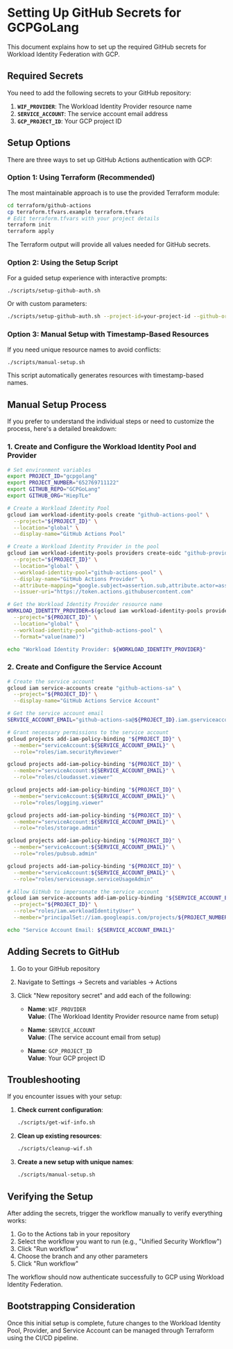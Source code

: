 # Setting Up GitHub Secrets for GCPGoLang

This document explains how to set up the required GitHub secrets for Workload Identity Federation with GCP.

## Required Secrets

You need to add the following secrets to your GitHub repository:

1. **`WIF_PROVIDER`**: The Workload Identity Provider resource name
2. **`SERVICE_ACCOUNT`**: The service account email address
3. **`GCP_PROJECT_ID`**: Your GCP project ID

## Setup Options

There are three ways to set up GitHub Actions authentication with GCP:

### Option 1: Using Terraform (Recommended)

The most maintainable approach is to use the provided Terraform module:

```bash
cd terraform/github-actions
cp terraform.tfvars.example terraform.tfvars
# Edit terraform.tfvars with your project details
terraform init
terraform apply
```

The Terraform output will provide all values needed for GitHub secrets.

### Option 2: Using the Setup Script

For a guided setup experience with interactive prompts:

```bash
./scripts/setup-github-auth.sh
```

Or with custom parameters:

```bash
./scripts/setup-github-auth.sh --project-id=your-project-id --github-org=your-github-username
```

### Option 3: Manual Setup with Timestamp-Based Resources

If you need unique resource names to avoid conflicts:

```bash
./scripts/manual-setup.sh
```

This script automatically generates resources with timestamp-based names.

## Manual Setup Process

If you prefer to understand the individual steps or need to customize the process, here's a detailed breakdown:

### 1. Create and Configure the Workload Identity Pool and Provider

```bash
# Set environment variables
export PROJECT_ID="gcpgolang"
export PROJECT_NUMBER="652769711122"
export GITHUB_REPO="GCPGoLang"
export GITHUB_ORG="HiepTLe"

# Create a Workload Identity Pool
gcloud iam workload-identity-pools create "github-actions-pool" \
  --project="${PROJECT_ID}" \
  --location="global" \
  --display-name="GitHub Actions Pool"

# Create a Workload Identity Provider in the pool
gcloud iam workload-identity-pools providers create-oidc "github-provider" \
  --project="${PROJECT_ID}" \
  --location="global" \
  --workload-identity-pool="github-actions-pool" \
  --display-name="GitHub Actions Provider" \
  --attribute-mapping="google.subject=assertion.sub,attribute.actor=assertion.actor,attribute.repository=assertion.repository" \
  --issuer-uri="https://token.actions.githubusercontent.com"

# Get the Workload Identity Provider resource name
WORKLOAD_IDENTITY_PROVIDER=$(gcloud iam workload-identity-pools providers describe "github-provider" \
  --project="${PROJECT_ID}" \
  --location="global" \
  --workload-identity-pool="github-actions-pool" \
  --format="value(name)")

echo "Workload Identity Provider: ${WORKLOAD_IDENTITY_PROVIDER}"
```

### 2. Create and Configure the Service Account

```bash
# Create the service account
gcloud iam service-accounts create "github-actions-sa" \
  --project="${PROJECT_ID}" \
  --display-name="GitHub Actions Service Account"

# Get the service account email
SERVICE_ACCOUNT_EMAIL="github-actions-sa@${PROJECT_ID}.iam.gserviceaccount.com"

# Grant necessary permissions to the service account
gcloud projects add-iam-policy-binding "${PROJECT_ID}" \
  --member="serviceAccount:${SERVICE_ACCOUNT_EMAIL}" \
  --role="roles/iam.securityReviewer"

gcloud projects add-iam-policy-binding "${PROJECT_ID}" \
  --member="serviceAccount:${SERVICE_ACCOUNT_EMAIL}" \
  --role="roles/cloudasset.viewer"

gcloud projects add-iam-policy-binding "${PROJECT_ID}" \
  --member="serviceAccount:${SERVICE_ACCOUNT_EMAIL}" \
  --role="roles/logging.viewer"

gcloud projects add-iam-policy-binding "${PROJECT_ID}" \
  --member="serviceAccount:${SERVICE_ACCOUNT_EMAIL}" \
  --role="roles/storage.admin"

gcloud projects add-iam-policy-binding "${PROJECT_ID}" \
  --member="serviceAccount:${SERVICE_ACCOUNT_EMAIL}" \
  --role="roles/pubsub.admin"

gcloud projects add-iam-policy-binding "${PROJECT_ID}" \
  --member="serviceAccount:${SERVICE_ACCOUNT_EMAIL}" \
  --role="roles/serviceusage.serviceUsageAdmin"

# Allow GitHub to impersonate the service account
gcloud iam service-accounts add-iam-policy-binding "${SERVICE_ACCOUNT_EMAIL}" \
  --project="${PROJECT_ID}" \
  --role="roles/iam.workloadIdentityUser" \
  --member="principalSet://iam.googleapis.com/projects/${PROJECT_NUMBER}/locations/global/workloadIdentityPools/github-actions-pool/attribute.repository/${GITHUB_ORG}/${GITHUB_REPO}"

echo "Service Account Email: ${SERVICE_ACCOUNT_EMAIL}"
```

## Adding Secrets to GitHub

1. Go to your GitHub repository
2. Navigate to Settings → Secrets and variables → Actions
3. Click "New repository secret" and add each of the following:

   - **Name**: `WIF_PROVIDER`  
     **Value**: (The Workload Identity Provider resource name from setup)

   - **Name**: `SERVICE_ACCOUNT`  
     **Value**: (The service account email from setup)
     
   - **Name**: `GCP_PROJECT_ID`  
     **Value**: Your GCP project ID

## Troubleshooting

If you encounter issues with your setup:

1. **Check current configuration**: 
   ```bash
   ./scripts/get-wif-info.sh
   ```

2. **Clean up existing resources**:
   ```bash
   ./scripts/cleanup-wif.sh
   ```

3. **Create a new setup with unique names**:
   ```bash
   ./scripts/manual-setup.sh
   ```

## Verifying the Setup

After adding the secrets, trigger the workflow manually to verify everything works:

1. Go to the Actions tab in your repository
2. Select the workflow you want to run (e.g., "Unified Security Workflow")
3. Click "Run workflow"
4. Choose the branch and any other parameters
5. Click "Run workflow"

The workflow should now authenticate successfully to GCP using Workload Identity Federation.

## Bootstrapping Consideration

Once this initial setup is complete, future changes to the Workload Identity Pool, Provider, and Service Account can be managed through Terraform using the CI/CD pipeline.